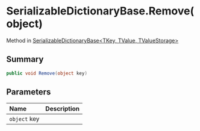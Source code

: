 # SerializableDictionaryBase.Remove(object)

Method in [SerializableDictionaryBase\<TKey, TValue, TValueStorage\>](/docs/api/csharp/yarn.unity.serializabledictionarybase-2.md)

## Summary



```csharp
public void Remove(object key)
```

## Parameters

|Name|Description|
|:---|:---|
|`object` key||

